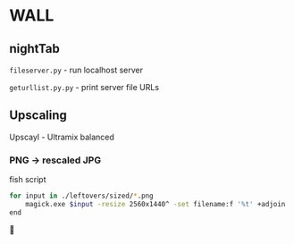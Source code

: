 # WALL

## nightTab

`fileserver.py` - run localhost server

`geturllist.py.py` - print server file URLs

## Upscaling

Upscayl - Ultramix balanced

### PNG -> rescaled JPG

fish script

```bash
for input in ./leftovers/sized/*.png
    magick.exe $input -resize 2560x1440^ -set filename:f '%t' +adjoin './leftovers/down/%[filename:f].jpg'
end
```

🥝
